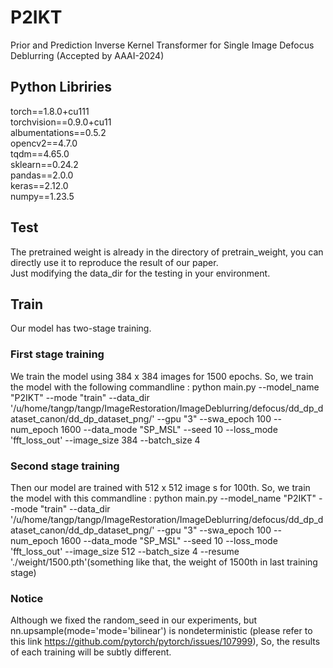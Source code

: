 # P2IKT
Prior and Prediction Inverse Kernel Transformer for Single Image Defocus Deblurring (Accepted by AAAI-2024)
## Python Libriries 
torch==1.8.0+cu111  
torchvision==0.9.0+cu11  
albumentations==0.5.2  
opencv2==4.7.0  
tqdm==4.65.0  
sklearn==0.24.2  
pandas==2.0.0  
keras==2.12.0  
numpy==1.23.5  
## Test
The pretrained weight is already in the directory of pretrain_weight, you can directly use it to reproduce the result of our paper.  
Just modifying the data_dir for the testing in your environment.
## Train
Our model has two-stage training. 
### First stage training
We train the model using 384 x 384 images for 1500 epochs. So, we train the model with the following  commandline : python main.py --model_name "P2IKT" --mode "train" --data_dir '/u/home/tangp/tangp/ImageRestoration/ImageDeblurring/defocus/dd_dp_dataset_canon/dd_dp_dataset_png/' --gpu "3" --swa_epoch 100 --num_epoch 1600 --data_mode "SP_MSL" --seed 10 --loss_mode 'fft_loss_out' --image_size 384  --batch_size 4  
### Second stage training
Then our model are trained with 512 x 512 image s for 100th. So, we train the model with this commandline : python main.py --model_name "P2IKT" --mode "train" --data_dir '/u/home/tangp/tangp/ImageRestoration/ImageDeblurring/defocus/dd_dp_dataset_canon/dd_dp_dataset_png/' --gpu "3" --swa_epoch 100 --num_epoch 1600 --data_mode "SP_MSL" --seed 10 --loss_mode 'fft_loss_out' --image_size 512  --batch_size 4  --resume './weight/1500.pth'(something like that, the weight of 1500th in last training stage)


### Notice
Although we fixed the random_seed in our experiments, but nn.upsample(mode='mode='bilinear') is nondeterministic (please refer to this link  https://github.com/pytorch/pytorch/issues/107999), So, the results of each training will be subtly different.
